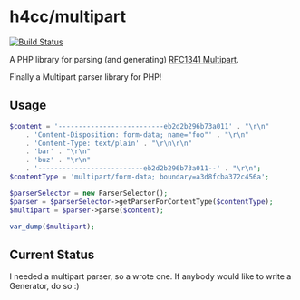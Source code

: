 # h4cc/multipart
[![Build Status](https://travis-ci.org/h4cc/multipart.svg?branch=master)](https://travis-ci.org/h4cc/multipart)

A PHP library for parsing (and generating) [RFC1341 Multipart](http://www.w3.org/Protocols/rfc1341/7_2_Multipart.html).

Finally a Multipart parser library for PHP!

## Usage

```php
$content = '--------------------------eb2d2b296b73a011' . "\r\n"
    . 'Content-Disposition: form-data; name="foo"' . "\r\n"
    . 'Content-Type: text/plain' . "\r\n\r\n"
    . 'bar' . "\r\n"
    . 'buz' . "\r\n"
    . '--------------------------eb2d2b296b73a011--' . "\r\n";
$contentType = 'multipart/form-data; boundary=a3d8fcba372c456a';

$parserSelector = new ParserSelector();
$parser = $parserSelector->getParserForContentType($contentType);
$multipart = $parser->parse($content);

var_dump($multipart);
```

## Current Status

I needed a multipart parser, so a wrote one.
If anybody would like to write a Generator, do so :)


